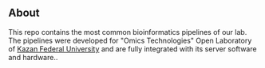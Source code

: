 ## About
This repo contains the most common bioinformatics pipelines of our lab. 
The pipelines were developed for "Omics Technologies" Open Laboratory of [Kazan Federal University](https://kpfu.ru/eng) and are fully integrated with its server software and hardware..
